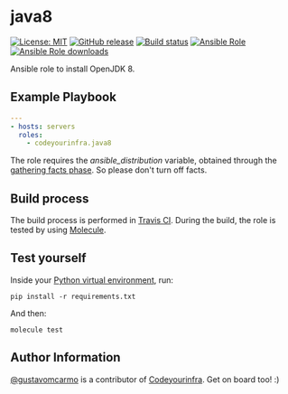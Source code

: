 # java8

[![License: MIT](https://img.shields.io/badge/License-MIT-yellow.svg)](https://opensource.org/licenses/MIT) [![GitHub release](https://img.shields.io/github/release/codeyourinfra/java8.svg)](https://github.com/codeyourinfra/java8/releases/latest) [![Build status](https://travis-ci.org/codeyourinfra/java8.svg?branch=master)](https://travis-ci.org/codeyourinfra/java8) [![Ansible Role](https://img.shields.io/ansible/role/40342.svg)](https://galaxy.ansible.com/codeyourinfra/java8) [![Ansible Role downloads](https://img.shields.io/ansible/role/d/40342.svg)](https://galaxy.ansible.com/codeyourinfra/java8)

Ansible role to install OpenJDK 8.

## Example Playbook

```yml
---
- hosts: servers
  roles:
    - codeyourinfra.java8
```

The role requires the *ansible_distribution* variable, obtained through the [gathering facts phase](https://docs.ansible.com/ansible/latest/user_guide/playbooks_variables.html#information-discovered-from-systems-facts). So please don't turn off facts.

## Build process

The build process is performed in [Travis CI](https://travis-ci.org/codeyourinfra/java8). During the build, the role is tested by using [Molecule](https://molecule.readthedocs.io).

## Test yourself

Inside your [Python virtual environment](https://docs.python.org/3/tutorial/venv.html), run:

`pip install -r requirements.txt`

And then:

`molecule test`

## Author Information

[@gustavomcarmo](https://github.com/gustavomcarmo) is a contributor of [Codeyourinfra](https://github.com/codeyourinfra). Get on board too! :)
